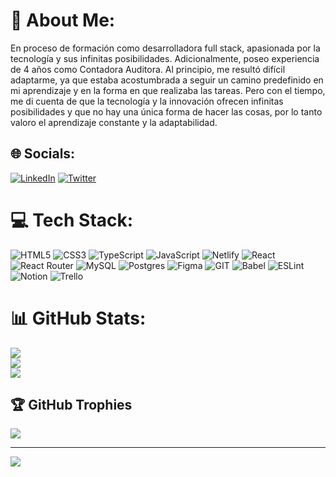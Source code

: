 # 💫 About Me:
En proceso de formación como desarrolladora full stack, apasionada por la tecnología y sus infinitas posibilidades. Adicionalmente, poseo experiencia de 4 años como Contadora Auditora. Al principio, me resultó difícil adaptarme, ya que estaba acostumbrada a seguir un camino predefinido en mi aprendizaje y en la forma en que realizaba las tareas. Pero con el tiempo, me di cuenta de que la tecnología y la innovación ofrecen infinitas posibilidades y que no hay una única forma de hacer las cosas, por lo tanto valoro el aprendizaje constante y la adaptabilidad.


## 🌐 Socials:
[![LinkedIn](https://img.shields.io/badge/LinkedIn-%230077B5.svg?logo=linkedin&logoColor=white)](https://linkedin.com/in//andreastefbustos) [![Twitter](https://img.shields.io/badge/Twitter-%231DA1F2.svg?logo=Twitter&logoColor=white)](https://twitter.com/@andreastef_) 

# 💻 Tech Stack:
![HTML5](https://img.shields.io/badge/html5-%23E34F26.svg?style=for-the-badge&logo=html5&logoColor=white) ![CSS3](https://img.shields.io/badge/css3-%231572B6.svg?style=for-the-badge&logo=css3&logoColor=white) ![TypeScript](https://img.shields.io/badge/typescript-%23007ACC.svg?style=for-the-badge&logo=typescript&logoColor=white) ![JavaScript](https://img.shields.io/badge/javascript-%23323330.svg?style=for-the-badge&logo=javascript&logoColor=%23F7DF1E) ![Netlify](https://img.shields.io/badge/netlify-%23000000.svg?style=for-the-badge&logo=netlify&logoColor=#00C7B7) ![React](https://img.shields.io/badge/react-%2320232a.svg?style=for-the-badge&logo=react&logoColor=%2361DAFB) ![React Router](https://img.shields.io/badge/React_Router-CA4245?style=for-the-badge&logo=react-router&logoColor=white) ![MySQL](https://img.shields.io/badge/mysql-%2300f.svg?style=for-the-badge&logo=mysql&logoColor=white) ![Postgres](https://img.shields.io/badge/postgres-%23316192.svg?style=for-the-badge&logo=postgresql&logoColor=white) 	![Figma](https://img.shields.io/badge/figma-%23F24E1E.svg?style=for-the-badge&logo=figma&logoColor=white) ![GIT](https://img.shields.io/badge/Git-fc6d26?style=for-the-badge&logo=git&logoColor=white) ![Babel](https://img.shields.io/badge/Babel-F9DC3e?style=for-the-badge&logo=babel&logoColor=black) ![ESLint](https://img.shields.io/badge/ESLint-4B3263?style=for-the-badge&logo=eslint&logoColor=white) ![Notion](https://img.shields.io/badge/Notion-%23000000.svg?style=for-the-badge&logo=notion&logoColor=white) ![Trello](https://img.shields.io/badge/Trello-%23026AA7.svg?style=for-the-badge&logo=Trello&logoColor=white)
# 📊 GitHub Stats:
![](https://github-readme-stats.vercel.app/api?username=andreastefbustos&theme=flag-india&hide_border=false&include_all_commits=false&count_private=false)<br/>
![](https://github-readme-streak-stats.herokuapp.com/?user=andreastefbustos&theme=flag-india&hide_border=false)<br/>
![](https://github-readme-stats.vercel.app/api/top-langs/?username=andreastefbustos&theme=flag-india&hide_border=false&include_all_commits=false&count_private=false&layout=compact)

## 🏆 GitHub Trophies
![](https://github-profile-trophy.vercel.app/?username=andreastefbustos&theme=monokai&no-frame=false&no-bg=true&margin-w=4)

---
[![](https://visitcount.itsvg.in/api?id=andreastefbustos&icon=0&color=0)](https://visitcount.itsvg.in)

<!-- Proudly created with GPRM ( https://gprm.itsvg.in ) -->
